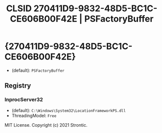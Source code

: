 ﻿---
title: "CLSID 270411D9-9832-48D5-BC1C-CE606B00F42E | PSFactoryBuffer"
excerpt: What is COM-Object CLSID 270411D9-9832-48D5-BC1C-CE606B00F42E?
---

# {270411D9-9832-48D5-BC1C-CE606B00F42E}

* (default): `PSFactoryBuffer`

## Registry


### InprocServer32

* (default): `C:\Windows\System32\LocationFrameworkPS.dll`
* ThreadingModel: `Free`

MIT License. Copyright (c) 2021 Strontic.


